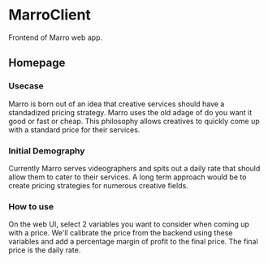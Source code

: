 # MarroClient

Frontend of Marro web app.

## Homepage
[](design/homepage/landing-page/homepage-v1.0.png)

### Usecase

Marro is born out of an idea that creative services should have a standadized pricing strategy.
Marro uses the old adage of do you want it good or fast or cheap. This philosophy allows creatives to quickly
come up with a standard price for their services.

### Initial Demography

Currently Marro serves videographers and spits out a daily rate that should allow them to cater to their services.
A long term approach would be to create pricing strategies for numerous creative fields.


### How to use

On the web UI, select 2 variables you want to consider when coming up with a price. We'll calibrate the price from the
backend using these variables and add a percentage margin of profit to the final price. The final price is the daily rate.